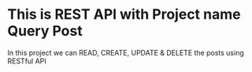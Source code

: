 # This is REST API with Project name Query Post
In this project we can READ, CREATE, UPDATE & DELETE the posts using RESTful API 
